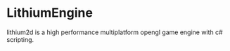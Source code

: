 # LithiumEngine

lithium2d is a high performance multiplatform opengl game engine with c# scripting. 
